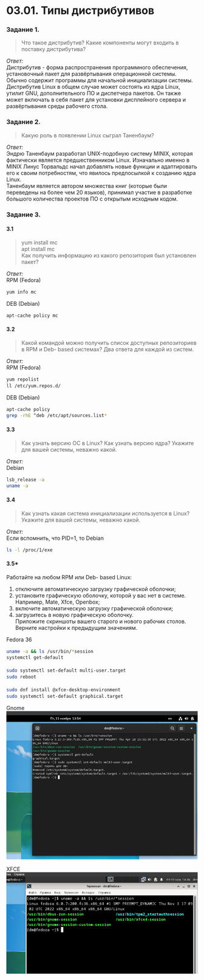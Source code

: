 # 03.01. Типы дистрибутивов
### Задание 1.
>Что такое дистрибутив? Какие компоненты могут входить в поставку дистрибутива?

*Ответ:*  
Дистрибутив - форма распространения программного обеспечения, установочный пакет для развёртывания операционной системы. Обычно содержит программы для начальной инициализации системы.  
Дистрибутив Linux в общем случае может состоять из ядра Linux, утилит GNU, дополнительного ПО и диспетчера пакетов. Он также может включать в себя пакет для установки дисплейного сервера и развёртывания среды рабочего стола.

### Задание 2.
>Какую роль в появлении Linux сыграл Таненбаум?

*Ответ:*  
Эндрю Таненбаум разработал UNIX-подобную систему MINIX, которая фактически является предшественником Linux. Изначально именно в MINIX Линус Торвальдс начал добавлять новые функции и адаптировать его к своим потребностям, что явилось предпосылкой к созданию ядра Linux.  
Таненбаум является автором множества книг (которые были переведены на более чем 20 языков), принимал участие в разработке большого количества проектов ПО с открытым исходным кодом.

### Задание 3.
#### 3.1
>yum install mc  
>apt install mc  
>Как получить информацию из какого репозитория был установлен пакет?

*Ответ:*  
RPM (Fedora)
```bash
yum info mc
```

DEB (Debian)
```bash
apt-cache policy mc
```

#### 3.2
>Какой командой можно получить список доступных репозиториев в RPM и Deb- based системах? Два ответа для каждой из систем.

*Ответ:*  
RPM (Fedora)
```bash
yum repolist
ll /etc/yum.repos.d/
```

DEB (Debian)
```bash
apt-cache policy
grep -rhE ^deb /etc/apt/sources.list*
```


#### 3.3
>Как узнать версию ОС в Linux? Как узнать версию ядра? Укажите для вашей системы, неважно какой.

*Ответ:*  
Debian
```bash
lsb_release -a
uname -a
```

#### 3.4
>Как узнать какая система инициализации используется в Linux? Укажите для вашей системы, неважно какой.

*Ответ:*  
Если вспомнить, что PID=1, то
Debian
```bash
ls -l /proc/1/exe
```

#### 3.5*
Работайте на любом RPM или Deb- based Linux:
1. отключите автоматическую загрузку графической оболочки;
2. установите графическую оболочку, которой у вас нет в системе. Например, Mate, Xfce, Openbox;
3. включите автоматическую загрузку графической оболочки;
4. загрузитесь в новую графическую оболочку.  
Приложите скриншоты вашего старого и нового рабочих столов.  
Верните настройки к предыдущим значениям.

Fedora 36
```bash
uname -a && ls /usr/bin/*session
systemctl get-default

sudo systemctl set-default multi-user.target
sudo reboot

sudo dnf install @xfce-desktop-environment
sudo systemctl set-default graphical.target
```

Gnome  
![](_attachments/03.01-3.5-1.png)

XFCE  
![](_attachments/03.01-3.5-2.png)